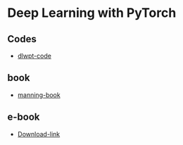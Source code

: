 # Deep Learning with PyTorch

## Codes
* [dlwpt-code](https://github.com/deep-learning-with-pytorch/dlwpt-code)

## book
* [manning-book](https://www.manning.com/books/deep-learning-with-pytorch)

## e-book
* [Download-link](https://pytorch.org/assets/deep-learning/Deep-Learning-with-PyTorch.pdf)